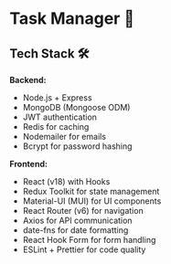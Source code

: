 # Task Manager 🚀

## Tech Stack 🛠️

**Backend:**
- Node.js + Express
- MongoDB (Mongoose ODM)
- JWT authentication
- Redis for caching
- Nodemailer for emails
- Bcrypt for password hashing

**Frontend:**
- React (v18) with Hooks
- Redux Toolkit for state management
- Material-UI (MUI) for UI components
- React Router (v6) for navigation
- Axios for API communication
- date-fns for date formatting
- React Hook Form for form handling
- ESLint + Prettier for code quality